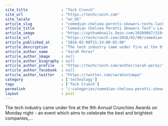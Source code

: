 ```yaml
---
site_title               : "Tech Crunch"
site_url                 : "https://techcrunch.com"
site_locale              : "en_US"
article_slug             : "comedian-chelsea-peretti-skewers-techs-lack-of-diversity-on-demand-economy-at-crunchies-awards"
article_title            : "Comedian Chelsea Peretti Skewers Tech’s Lack Of Diversity, On-Demand Economy At Crunchies Awards"
article_image            : "https://spthumbnails.5min.com/10389667/519483329_c.jpg?w=764&h=400"
article_url              : "https://techcrunch.com/2016/02/08/comedian-chelsea-peretti-skewers-techs-lack-of-diversity-on-demand-economy-at-crunchies-awards/"
article_published_at     : "2016-02-08T21:24:00-02:00"
article_description      : "The tech industry came under fire at the 9th Annual Crunchies Awards on Monday night - an event which aims to celebrate the best and brightest companies,..."
article_author_name      : "Sarah Perez"
article_author_image     : null
article_author_biography : null
article_author_profile   : "https://techcrunch.com/author/sarah-perez/"
article_author_facebook  : null
article_author_twitter   : "https://twitter.com/sarahintampa"
category                 : ['technology']
tags                     : ['Tech Crunch']
permalink                : "/:categories/comedian-chelsea-peretti-skewers-techs-lack-of-diversity-on-demand-economy-at-crunchies-awards/"
layout                   : post
---
```


The tech industry came under fire at the 9th Annual Crunchies Awards on Monday night - an event which aims to celebrate the best and brightest companies,...
